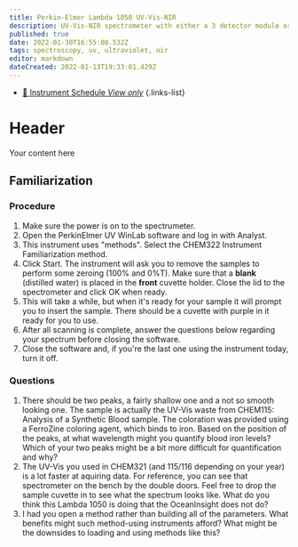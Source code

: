 ```yaml
---
title: Perkin-Elmer Lambda 1050 UV-Vis-NIR
description: UV-Vis-NIR spectrometer with either a 3 detector module or universal reflectance accessory.
published: true
date: 2022-01-30T16:55:08.532Z
tags: spectroscopy, uv, ultraviolet, nir
editor: markdown
dateCreated: 2022-01-13T19:33:01.429Z
---
```


- [:calendar: Instrument Schedule *View only*](https://instrumentschedule.com/fom/viewonly?eid=2342&p=o4JEfYIeP7)
{.links-list}

# Header
Your content here

## Familiarization

### Procedure

  1. Make sure the power is on to the spectrumeter.
  2. Open the PerkinElmer UV WinLab software and log in with Analyst.
  3. This instrument uses "methods". Select the CHEM322 Instrument Familiarization method.
  4. Click Start. The instrument will ask you to remove the samples to perform some zeroing (100% and 0%T). Make sure that a **blank** (distilled water) is placed in the **front** cuvette holder. Close the lid to the spectrometer and click OK when ready.
  5. This will take a while, but when it's ready for your sample it will prompt you to insert the sample. There should be a cuvette with purple in it ready for you to use.
  6. After all scanning is complete, answer the questions below regarding your spectrum before closing the software.
  7. Close the software and, if you're the last one using the instrument today, turn it off.

### Questions

  1. There should be two peaks, a fairly shallow one and a not so smooth looking one. The sample is actually the UV-Vis waste from CHEM115: Analysis of a Synthetic Blood sample. The coloration was provided using a FerroZine coloring agent, which binds to iron. Based on the position of the peaks, at what wavelength might you quantify blood iron levels? Which of your two peaks might be a bit more difficult for quantification and why?
  2. The UV-Vis you used in CHEM321 (and 115/116 depending on your year) is a lot faster at aquiring data. For reference, you can see that spectrometer on the bench by the double doors. Feel free to drop the sample cuvette in to see what the spectrum looks like. What do you think this Lambda 1050 is doing that the OceanInsight does not do?
  3. I had you open a method rather than building all of the parameters. What benefits might such method-using instruments afford? What might be the downsides to loading and using methods like this?


